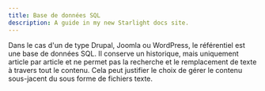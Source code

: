 ```yaml
---
title: Base de données SQL
description: A guide in my new Starlight docs site.
---
```


Dans le cas d\'un de type Drupal, Joomla ou WordPress, le référentiel
est une base de données SQL. Il conserve un historique, mais uniquement
article par article et ne permet pas la recherche et le remplacement de
texte à travers tout le contenu. Cela peut justifier le choix de gérer
le contenu sous-jacent du sous forme de fichiers texte.
